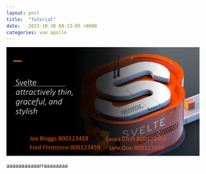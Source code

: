 ```yaml
---
layout: post
title:  "Tutorial"
date:   2023-10-30 08:13:05 +0000
categories: vue apollo
---
```


![bullseye](../images/Slide1.png)

aaaaaaaaaaarraaaaaaaa